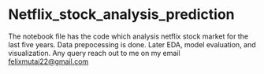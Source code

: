 # Netflix_stock_analysis_prediction

The notebook file has the code which analysis netflix stock market for the last five years. 
Data prepocessing is done.
Later EDA, model evaluation, and visualization. 
Any query reach out to me on my email felixmutai22@gmail.com
